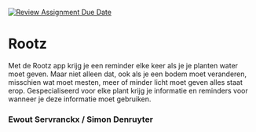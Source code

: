 [![Review Assignment Due Date](https://classroom.github.com/assets/deadline-readme-button-22041afd0340ce965d47ae6ef1cefeee28c7c493a6346c4f15d667ab976d596c.svg)](https://classroom.github.com/a/twPj_hbU)
# Rootz

Met de Rootz app krijg je een reminder elke keer als je je planten water moet geven. Maar niet alleen dat, ook als je een bodem moet veranderen, misschien wat moet mesten, meer of minder licht moet geven alles staat erop. Gespecialiseerd voor elke plant krijg je informatie en reminders voor wanneer je deze informatie moet gebruiken.

### Ewout Servranckx / Simon Denruyter
